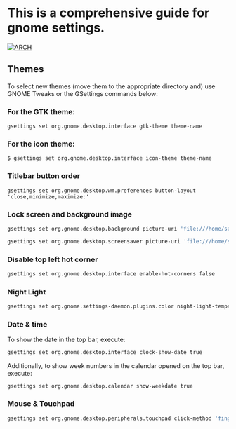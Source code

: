 # This is a comprehensive guide for gnome settings.

[![ARCH](https://upload.wikimedia.org/wikipedia/commons/8/82/Gnu-bash-logo.svg)](https://wiki.archlinux.org/title/GNOME#Advanced_settings)

## Themes
To select new themes (move them to the appropriate directory and) use GNOME Tweaks or the GSettings commands below:

### For the GTK theme:
```ssh
gsettings set org.gnome.desktop.interface gtk-theme theme-name
```

### For the icon theme:
```ssh
$ gsettings set org.gnome.desktop.interface icon-theme theme-name
```

### Titlebar button order
```ssh
gsettings set org.gnome.desktop.wm.preferences button-layout 'close,minimize,maximize:'
```

### Lock screen and background image
```sh
gsettings set org.gnome.desktop.background picture-uri 'file:///home/sam/.local/share/backgrounds/2021-08-10-16-16-28-green_leaf_twig_trees_4527_2560x1600.jpg'
```
```sh
gsettings set org.gnome.desktop.screensaver picture-uri 'file:///home/sam/.local/share/backgrounds/2021-08-10-16-16-28-green_leaf_twig_trees_4527_2560x1600.jpg'
```

### Disable top left hot corner
```sh
gsettings set org.gnome.desktop.interface enable-hot-corners false
```

### Night Light
```sh
gsettings set org.gnome.settings-daemon.plugins.color night-light-temperature 2700
```

### Date & time
To show the date in the top bar, execute:
```sh
gsettings set org.gnome.desktop.interface clock-show-date true
```
Additionally, to show week numbers in the calendar opened on the top bar, execute:
```ssh
gsettings set org.gnome.desktop.calendar show-weekdate true
```

### Mouse & Touchpad
```sh
gsettings set org.gnome.desktop.peripherals.touchpad click-method 'fingers'
```

